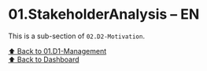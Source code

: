 # 01.StakeholderAnalysis – EN

This is a sub-section of `02.D2-Motivation`.

[⬆ Back to 01.D1-Management](../.)  
[⬆ Back to Dashboard](../../.)
